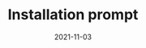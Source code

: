 ---
title: Installation prompt
description: >
  After we set a Web App Manifest, your users may install the app. In this chapter, we will understand how to customize the installation experience and help the user add the icon.
authors:
  - firt
date: 2021-11-03
---